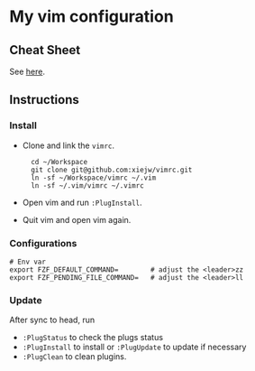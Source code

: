 # My vim configuration

## Cheat Sheet

See [here](cheatsheet.md).

## Instructions

### Install

- Clone and link the `vimrc`.

        cd ~/Workspace
        git clone git@github.com:xiejw/vimrc.git
        ln -sf ~/Workspace/vimrc ~/.vim
        ln -sf ~/.vim/vimrc ~/.vimrc

- Open vim and run `:PlugInstall`.
- Quit vim and open vim again.

### Configurations

```
# Env var
export FZF_DEFAULT_COMMAND=        # adjust the <leader>zz
export FZF_PENDING_FILE_COMMAND=   # adjust the <leader>ll
```

### Update

After sync to head, run
- `:PlugStatus` to check the plugs status
- `:PlugInstall` to install or `:PlugUpdate` to update if necessary
- `:PlugClean` to clean plugins.

